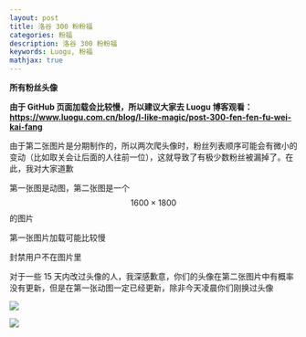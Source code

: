 ```yaml
---
layout: post
title: 洛谷 300 粉粉福
categories: 粉福
description: 洛谷 300 粉粉福
keywords: Luogu, 粉福
mathjax: true
---
```


**所有粉丝头像**

**由于 GitHub 页面加载会比较慢，所以建议大家去 Luogu 博客观看：<https://www.luogu.com.cn/blog/I-like-magic/post-300-fen-fen-fu-wei-kai-fang>**

由于第二张图片是分期制作的，所以两次爬头像时，粉丝列表顺序可能会有微小的变动（比如取关会让后面的人往前一位），这就导致了有极少数粉丝被漏掉了。在此，我对大家道歉

第一张图是动图，第二张图是一个 $$1600\times 1800$$ 的图片 

第一张图片加载可能比较慢

封禁用户不在图片里

对于一些 15 天内改过头像的人，我深感歉意，你们的头像在第二张图片中有概率没有更新，但是在第一张动图一定已经更新，除非今天凌晨你们刚换过头像

![](https://img1.imgtp.com/2023/08/18/ntsWzeRz.png)

![](https://cdn.luogu.com.cn/upload/image_hosting/n5qw9qee.png)
